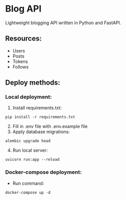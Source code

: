 # Blog API
Lightweight blogging API written in Python and FastAPI.

## Resources:
- Users
- Posts
- Tokens
- Follows

## Deploy methods:
### Local deployment:
1. Install requirements.txt:
```
pip install -r requirements.txt
```
2. Fill in .env file with .env.example file
3. Apply database migrations:
```
alembic upgrade head
```
4. Run local server:
```
uvicorn run:app --reload
```

### Docker-compose deployment:
- Run command:
```
docker-compose up -d
```